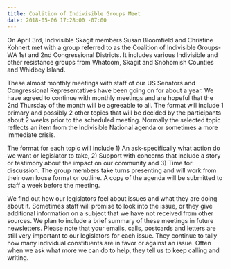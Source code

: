 ```yaml
---
title: Coalition of Indivisible Groups Meet
date: 2018-05-06 17:28:00 -07:00
---
```


On April 3rd, Indivisible Skagit members Susan Bloomfield and Christine Kohnert met with a group referred to as the Coalition of Indivisible Groups-WA 1st and 2nd Congressional Districts. It includes various Indivisible and other resistance groups from Whatcom, Skagit and Snohomish Counties and Whidbey Island.

These almost monthly meetings with staff of our US Senators and Congressional Representatives have been going on for about a year. We have agreed to continue with monthly meetings and are hopeful that the 2nd Thursday of the month will be agreeable to all. The format will include 1 primary and possibly 2 other topics that will be decided by the participants about 2 weeks prior to the scheduled meeting. Normally the selected topic reflects an item from the Indivisible National agenda or sometimes a more immediate crisis.

The format for each topic will include 1) An ask-specifically what action do we want or legislator to take, 2) Support with concerns that include a story or testimony about the impact on our community and 3) Time for discussion. The group members take turns presenting and will work from their own loose format or outline. A copy of the agenda will be submitted to staff a week before the meeting.

We find out how our legislators feel about issues and what they are doing about it. Sometimes staff will promise to look into the issue, or they give additional information on a subject that we have not received from other sources. We plan to include a brief summary of these meetings in future newsletters. Please note that your emails, calls, postcards and letters are still very important to our legislators for each issue. They continue to tally how many individual constituents are in favor or against an issue. Often when we ask what more we can do to help, they tell us to keep calling and writing.
